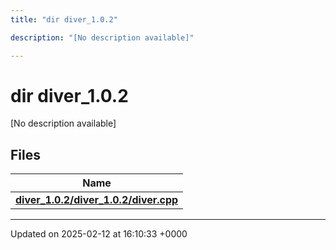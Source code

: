 ```yaml
---
title: "dir diver_1.0.2"

description: "[No description available]"

---
```


# dir diver_1.0.2

[No description available]

## Files

| Name           |
| -------------- |
| **[diver_1.0.2/diver_1.0.2/diver.cpp](/documentation/code/files/diver__1_80_82_2diver_8cpp/#file-diver-1-0-2-diver-1-0-2-diver-cpp)**  |






-------------------------------

Updated on 2025-02-12 at 16:10:33 +0000
